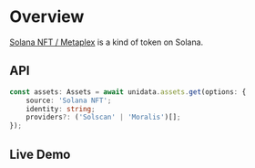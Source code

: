 # Overview

<Logos type="Assets" :names="['Solana', 'Solscan', 'Moralis']" />

[Solana NFT / Metaplex](https://docs.metaplex.com/) is a kind of token on Solana.

## API

```ts
const assets: Assets = await unidata.assets.get(options: {
    source: 'Solana NFT';
    identity: string;
    providers?: ('Solscan' | 'Moralis')[];
});
```

## Live Demo

<Assets :source="'Solana NFT'" :defaultIdentity="'EoCqmJ6xNQmZKYsic9PSgxxQzqZREjmhNFnkNqxoc8pp'" />
